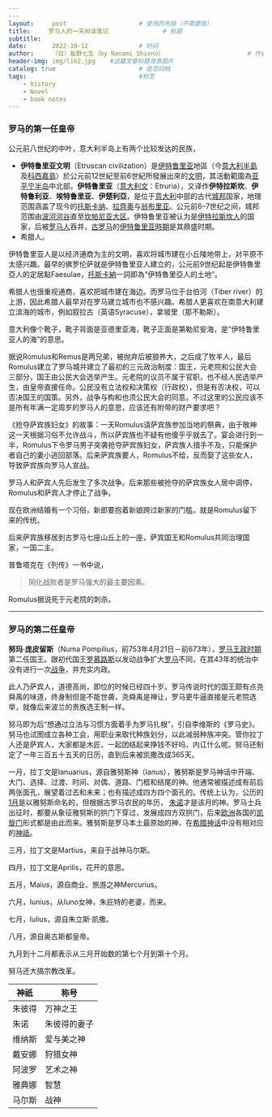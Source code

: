 ```yaml
---
---
layout:     post   				    # 使用的布局（不需要改）
title:     罗马人的一天阅读笔记  				# 标题 
subtitle:  
date:       2022-10-12 				# 时间
author:     （日）盐野七生（by Nanami Shiono） 						# 作者
header-img: img/lib2.jpg 	#这篇文章标题背景图片
catalog: true 						# 是否归档
tags:								#标签
    - history
    - Novel
    - book notes
---
```


### 罗马的第一任皇帝

公元前八世纪的中叶，意大利半岛上有两个比较发达的民族，
- **伊特鲁里亚文明**（Etruscan civilization）是[伊特鲁里亚](https://zh.wikipedia.org/wiki/%E4%BC%8A%E7%89%B9%E9%AD%AF%E9%87%8C%E4%BA%9E "伊特魯里亞")地區（今[意大利半島](https://zh.wikipedia.org/wiki/%E6%84%8F%E5%A4%A7%E5%88%A9%E5%8D%8A%E5%B3%B6 "意大利半島")及[科西嘉島](https://zh.wikipedia.org/wiki/%E7%A7%91%E8%A5%BF%E5%98%89%E5%B3%B6 "科西嘉島")）於公元前12世紀至前6世紀所發展出來的[文明](https://zh.wikipedia.org/wiki/%E6%96%87%E6%98%8E "文明")，其活動範圍為[亚平宁半岛](https://zh.wikipedia.org/wiki/%E4%BA%9A%E5%B9%B3%E5%AE%81%E5%8D%8A%E5%B2%9B "亚平宁半岛")中北部。**伊特鲁里亚**（[意大利文](https://zh.wikipedia.org/wiki/%E6%84%8F%E5%A4%A7%E5%88%A9%E6%96%87 "意大利文")：Etruria），又译作**伊特拉斯坎**、**伊特鲁利亚**、**埃特鲁里亚**、**伊楚利亞**，是位于[意大利](https://zh.wikipedia.org/wiki/%E6%84%8F%E5%A4%A7%E5%88%A9 "意大利")中部的古代[城邦](https://zh.wikipedia.org/wiki/%E5%9F%8E%E9%82%A6 "城邦")国家，地理范围涵盖了现今的[托斯卡纳](https://zh.wikipedia.org/wiki/%E6%89%98%E6%96%AF%E5%8D%A1%E7%BA%B3 "托斯卡纳")、[拉齊奧](https://zh.wikipedia.org/wiki/%E6%8B%89%E9%BD%8A%E5%A5%A7 "拉齊奧")与[翁布里亚](https://zh.wikipedia.org/wiki/%E7%BF%81%E5%B8%83%E9%87%8C%E4%BA%9A "翁布里亚")。公元前6–7世纪之间，城邦范围由[波河河谷](https://zh.wikipedia.org/wiki/%E6%B3%A2%E6%B2%B3%E6%B2%B3%E8%B0%B7 "波河河谷")直至[坎帕尼亚大区](https://zh.wikipedia.org/wiki/%E5%9D%8E%E5%B8%95%E5%B0%BC%E4%BA%9A%E5%A4%A7%E5%8C%BA "坎帕尼亚大区")。伊特鲁里亚被认为是[伊特拉斯坎人](https://zh.wikipedia.org/wiki/%E4%BC%8A%E7%89%B9%E6%8B%89%E6%96%AF%E5%9D%8E%E4%BA%BA "伊特拉斯坎人")的国家，后被[罗马人](https://zh.wikipedia.org/wiki/%E7%BD%97%E9%A9%AC%E4%BA%BA "罗马人")吞并，[古罗马](https://zh.wikipedia.org/wiki/%E5%8F%A4%E7%BD%97%E9%A9%AC "古罗马")的[伊特鲁里亚時期](https://zh.wikipedia.org/wiki/%E7%BD%97%E9%A9%AC%E7%8E%8B%E6%94%BF%E6%97%B6%E4%BB%A3 "罗马王政时代")是其鼎盛时期。
- 希腊人。

伊特鲁里亚人是以经济通商为主的文明，喜欢将城市建在小丘陵地带上，对平原不太感兴趣。最早的佛罗伦萨就是伊特鲁里亚人建立的，公元前9世纪起是伊特魯里亞人的定居點Faesulae，[托斯卡納](https://zh.wikipedia.org/wiki/%E6%89%98%E6%96%AF%E5%8D%A1%E7%B4%8D "托斯卡納")一詞即為“伊特魯里亞人的土地”。

希腊人也很重视通商，喜欢把城市建在海边。而罗马位于台伯河（Tiber river）的上游，因此希腊人最早对在罗马建立城市也不感兴趣。希腊人更喜欢在南意大利建立滨海的城市，例如叙拉古（英语Syracuse），拿坡里（那不勒斯）。

意大利像个靴子，靴子背面是亚德里亚海，靴子正面是第勒尼安海，是“伊特鲁里亚人的海”的意思。

据说Romulus和Remus是两兄弟，被抛弃后被狼养大，之后成了牧羊人，最后Romulus建立了罗马城并建立了最初的三元政治制度：国王，元老院和公民大会三部分，国王由公民大会选举产生。元老院的议员不属于官职，也不经人民选举产生，由皇帝直接任命。公民没有立法权和决策权（行政权），但是有否决权，可以否决国王的国策。另外，战争与构和也须公民大会的同意。不过这里的公民应该不是所有年满一定周岁的罗马人的意思，应该还有附带的财产要求吧？

《抢夺萨宾族妇女》的故事：一天Romulus请萨宾族参加当地的祭典，由于敬神这一天根据习俗不允许战斗，所以萨宾族也不疑有他傻乎乎就去了。宴会进行到一半，Romulus下令罗马男子突袭抢夺萨宾族妇女，萨宾族人措手不及，只能保护者自己的妻小逃回部落。后来萨宾族要人，Romulus不给，反而娶了这些女人，导致萨宾族向罗马人宣战。

罗马人和萨宾人先后发生了多次战争。后来那些被抢夺的萨宾族女人居中调停，Romulus和萨宾人才停止了战争。

现在欧洲结婚有一个习俗，新郎要抱着新娘跨过新家的门槛，就是Romulus留下来的传统。

后来萨宾族移居到古罗马七座山丘上的一座，萨宾国王和Romulus共同治理国家，一国二主。

普鲁塔克在《列传》一书中说，
>同化战败者是罗马强大的最主要因素。

Romulus据说死于元老院的刺杀。

 - - -

### 罗马的第二任皇帝

**努玛·庞皮留斯**（Numa Pompilius，前753年4月21日－前673年），[罗马王政时期](https://zh.m.wikipedia.org/wiki/%E7%BE%85%E9%A6%AC%E7%8E%8B%E6%94%BF%E6%99%82%E6%9C%9F "罗马王政时期")第二任国王。跟初代国王[罗慕路斯](https://zh.m.wikipedia.org/wiki/%E7%BD%97%E6%85%95%E8%B7%AF%E6%96%AF "罗慕路斯")以发动战争扩大[罗马](https://zh.m.wikipedia.org/wiki/%E5%8F%A4%E7%BE%85%E9%A6%AC "古罗马")不同，在其43年的统治中没有进行一次[战争](https://zh.m.wikipedia.org/wiki/%E6%88%B0%E7%88%AD "战争")，并充实内政。

此人乃萨宾人，道德高尚，即位的时候已经四十岁。罗马传说时代的国王颇有点尧舜禹的味道，终身制但是不能世袭，尧舜禹是禅让，罗马更牛逼直接是元老院选举，就像后来波兰的贵族选王制一样。

努马即为后“想通过立法与习惯方面着手为罗马扎根”，引自李维斯的《罗马史》。努马也试图成立各种工会，用职业来取代种族划分，以此减弱种族冲突。管你拉丁人还是萨宾人，大家都是木匠，一起团结起来挣钱不好吗，内讧什么呢。努马还制定了一年三百五十五天的日历，直到后来被凯撒改成365天。

一月，拉丁文是Ianuarius，源自雅努斯神（Ianus），雅努斯是罗马神话中开端、大门、选择、过渡、时间、对偶、道路、门框和结尾的神。他通常被描述成有前后两张面孔，展望着过去和未来；也有描述成四方四个面孔的。传统上认为，公历的[1月](https://zh.wikipedia.org/wiki/1%E6%9C%88 "1月")是以雅努斯命名的，但根据古罗马农民的年历， [朱诺](https://zh.wikipedia.org/wiki/%E6%9C%B1%E8%AB%BE_(%E7%BE%85%E9%A6%AC%E7%A5%9E%E8%A9%B1) "朱諾 (羅馬神話)")才是该月的神。罗马士兵出征时，都要从象征雅努斯的拱门下穿过，发展成四方双拱门，后来[欧洲](https://zh.wikipedia.org/wiki/%E6%AC%A7%E6%B4%B2 "欧洲")各国的[凯旋门](https://zh.wikipedia.org/wiki/%E5%87%AF%E6%97%8B%E9%97%A8 "凯旋门")形式都是由此而来。雅努斯是罗马本土最原始的神，在[希腊神话](https://zh.wikipedia.org/wiki/%E5%B8%8C%E8%85%8A%E7%A5%9E%E8%AF%9D "希腊神话")中没有相对应的[神祇](https://zh.wikipedia.org/wiki/%E5%B8%8C%E8%87%98%E7%A5%9E%E7%A5%87%E5%8F%8A%E7%A5%9E%E8%A9%B1%E4%BA%BA%E7%89%A9%E5%88%97%E8%A1%A8 "希臘神祇及神話人物列表")。

三月，拉丁文是Martius，来自于战神马尔斯。

四月，拉丁文是Aprilis，花开的意思。

五月，Maius，源自商业、旅游之神Mercurius。

六月，Iunius，从Iuno女神，朱庇特的老婆，而来。

七月，Iulius，源自朱立斯·凯撒。

八月，源自奥古斯都皇帝。

九月到十二月都表示从三月开始数的第七个月到第十个月。

努马还大搞宗教改革。

神祇 | 称号
-|-
朱彼得|万神之王
朱诺|朱彼得的妻子
维纳斯|爱与美之神
戴安娜|狩猎女神
阿波罗|艺术之神
雅典娜|智慧
马尔斯|战神

